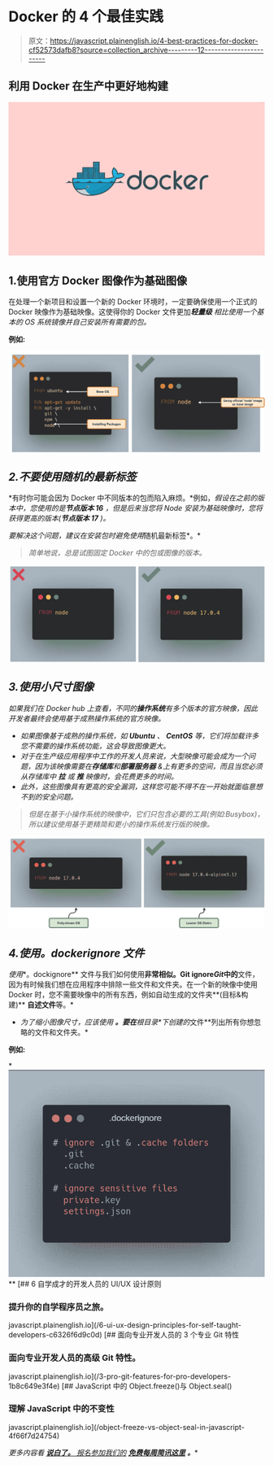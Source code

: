 # Docker 的 4 个最佳实践

> 原文：<https://javascript.plainenglish.io/4-best-practices-for-docker-cf52573dafb8?source=collection_archive---------12----------------------->

## 利用 Docker 在生产中更好地构建

![](img/c9dd8d129356048fd1cca2e4d24ce702.png)

## 1.使用官方 Docker 图像作为基础图像

在处理一个新项目和设置一个新的 Docker 环境时，一定要确保使用一个正式的 Docker 映像作为基础映像。这使得你的 Docker 文件更加****轻量级*** 相比使用一个基本的 OS 系统镜像并自己安装所有需要的包。*

****例如:****

*![](img/7447618495ccef3b70321d16561b6ef6.png)*

## *2.不要使用随机的最新标签*

*有时你可能会因为 Docker 中不同版本的包而陷入麻烦。*例如，*假设在之前的版本中，您使用的是**节点版本 16** ，但是后来当您将 Node 安装为基础映像时，您将获得更高的版本(**节点版本 17** )。*

*要解决这个问题，建议在安装包时避免使用*随机最新标签*。*

> *简单地说，总是试图固定 Docker 中的包或图像的版本。*

*![](img/e5cb303265830e835929dd0d84f2da85.png)*

## *3.使用小尺寸图像*

*如果我们在 *Docker hub* 上查看，不同的**操作系统**有多个版本的官方映像，因此开发者最终会使用基于成熟操作系统的官方映像。*

*   *如果图像基于成熟的操作系统，如 **Ubuntu** 、 **CentOS** 等，它们将加载许多您不需要的操作系统功能，这会导致图像更大。*
*   *对于在生产级应用程序中工作的开发人员来说，大型映像可能会成为一个问题，因为该映像需要在**存储库**和**部署服务器** &上有更多的空间，而且当您必须从存储库中 ***拉*** 或 ***推*** 映像时，会花费更多的时间。*
*   *此外，这些图像具有更高的安全漏洞，这样您可能不得不在一开始就面临意想不到的安全问题。*

> *但是在基于小操作系统的映像中，它们只包含必要的工具(例如:Busybox)，所以建议使用基于更精简和更小的操作系统发行版的映像。*

*![](img/a17363142274adfb827e5a8ee77eaff0.png)*

## *4.使用。dockerignore 文件*

*使用**。dockignore** 文件与我们如何使用**非常相似。Git ignore*Git*中的**文件，因为有时候我们想在应用程序中排除一些文件和文件夹。在一个新的映像中使用 Docker 时，您不需要映像中的所有东西，例如自动生成的文件夹**(目标&构建)** **自述文件**等。*

*   *为了缩小图像尺寸，应该使用 ***。要在**根目录**下创建的*文件**列出所有你想忽略的文件和文件夹。*

****例如:****

*![](img/d7618ad57d5935a77417f2295fafd50d.png)**[](/6-ui-ux-design-principles-for-self-taught-developers-c6326f6d9c0d) [## 6 自学成才的开发人员的 UI/UX 设计原则

### 提升你的自学程序员之旅。

javascript.plainenglish.io](/6-ui-ux-design-principles-for-self-taught-developers-c6326f6d9c0d) [](/3-pro-git-features-for-pro-developers-1b8c649e3f4e) [## 面向专业开发人员的 3 个专业 Git 特性

### 面向专业开发人员的高级 Git 特性。

javascript.plainenglish.io](/3-pro-git-features-for-pro-developers-1b8c649e3f4e) [](/object-freeze-vs-object-seal-in-javascript-4f66f7d24754) [## JavaScript 中的 Object.freeze()与 Object.seal()

### 理解 JavaScript 中的不变性

javascript.plainenglish.io](/object-freeze-vs-object-seal-in-javascript-4f66f7d24754) 

*更多内容看* [***说白了。*** *报名参加我们的*](http://plainenglish.io/) [***免费每周简讯这里***](http://newsletter.plainenglish.io/) ***。****